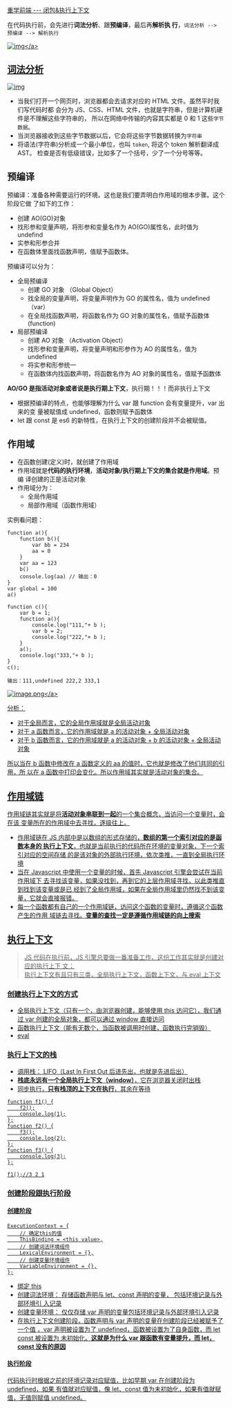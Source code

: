 [重学前端 --- 闭包&执行上下文](https://blog.junfeng530.xyz/docs/%E8%BF%9B%E9%98%B6%E5%AD%A6%E4%B9%A0/%E9%87%8D%E5%AD%A6%E5%89%8D%E7%AB%AF/js_closure.html)

在代码执行前，会先进行**词法分析**、跟**预编译**，最后再**解析执
行**，`词法分析 --> 预编译 --> 解析执行`

<a data-fancybox title="img" href="https://p6-juejin.byteimg.com/tos-cn-i-k3u1fbpfcp/f4981d59efbb4333be8bb0ddea600ce4~tplv-k3u1fbpfcp-zoom-in-crop-mark:4536:0:0:0.awebp?">![img](https://p6-juejin.byteimg.com/tos-cn-i-k3u1fbpfcp/f4981d59efbb4333be8bb0ddea600ce4~tplv-k3u1fbpfcp-zoom-in-crop-mark:4536:0:0:0.awebp?)</a>

## 词法分析

<a data-fancybox title="img" href="https://p3-juejin.byteimg.com/tos-cn-i-k3u1fbpfcp/7069667fcf2f47f3a840ee1026dabfb2~tplv-k3u1fbpfcp-zoom-in-crop-mark:1304:0:0:0.awebp">![img](https://p3-juejin.byteimg.com/tos-cn-i-k3u1fbpfcp/7069667fcf2f47f3a840ee1026dabfb2~tplv-k3u1fbpfcp-zoom-in-crop-mark:1304:0:0:0.awebp)</a>

- 当我们打开一个网页时，浏览器都会去请求对应的 HTML 文件。虽然平时我们写代码时都
  会分为 JS、CSS、HTML 文件，也就是字符串，但是计算机硬件是不理解这些字符串的，
  所以在网络中传输的内容其实都是 0 和 1 这些`字节数据`。
- 当浏览器接收到这些字节数据以后，它会将这些字节数据转换为`字符串`
- 将语法(字符串)分析成一个最小单位，也叫 `token`, 将这个 token 解析翻译成 AST。
  检查是否有低级错误，比如多了一个括号，少了一个分号等等。

## 预编译

预编译：准备各种需要运行的环境。这也是我们要弄明白作用域的根本步骤。这个阶段它做
了如下的工作：

- 创建 AO(GO)对象
- 找形参和变量声明，将形参和变量名作为 AO(GO)属性名，此时值为 undefind
- 实参和形参合并
- 在函数体里面找函数声明，值赋予函数体。

预编译可以分为：

- 全局预编译
  - 创建 GO 对象 （Global Object）
  - 找全局的变量声明，将变量声明作为 GO 的属性名，值为 undefined （var）
  - 在全局找函数声明，将函数名作为 GO 对象的属性名，值赋予函数体 (function)
- 局部预编译
  - 创建 AO 对象 （Activation Object）
  - 找形参和变量声明，将变量声明和形参作为 AO 的属性名，值为 undefined
  - 将实参和形参统一
  - 在函数体内找函数声明，将函数名作为 AO 对象的属性名，值赋予函数体

**AO/GO 是指活动对象或者说是执行期上下文**，执行期！！！而非执行上下文

- 根据预编译的特点，也能够理解为什么 var 跟 function 会有变量提升，var 出来的变
  量被赋值成 undefined，函数则赋予函数体
- let 跟 const 是 es6 的新特性，在执行上下文的创建阶段并不会被赋值。

## 作用域

- 在函数创建(定义)时，就创建了作用域
- 作用域就是**代码的执行环境**，**活动对象/执行期上下文的集合就是作用域**。预编
  译创建的正是活动对象
- 作用域分为：
  - 全局作用域
  - 局部作用域（函数作用域）

实例看问题：

```
function a(){
    function b(){
        var bb = 234
        aa = 0
    }
    var aa = 123
    b()
    console.log(aa) // 输出：0
}
var global = 100
a()
```

```
function c(){
	var b = 1;
	function a(){
		console.log("111,"+ b );
		var b = 2;
		console.log("222,"+ b );
	}
	a();
	console.log("333,"+ b );
}
c();

输出：111,undefined 222,2 333,1
```

<a data-fancybox title="image.png" href="https://p9-juejin.byteimg.com/tos-cn-i-k3u1fbpfcp/844a734cee314065ae89633ec84ebbf0~tplv-k3u1fbpfcp-watermark.image?">![image.png](https://p9-juejin.byteimg.com/tos-cn-i-k3u1fbpfcp/844a734cee314065ae89633ec84ebbf0~tplv-k3u1fbpfcp-watermark.image?)</a>

分析：

- 对于全局而言，它的全局作用域就是全局活动对象
- 对于 a 函数而言，它的作用域就是 a 的活动对象 + 全局活动对象
- 对于 b 函数而言，它的作用域就是 a 的活动对象 + b 的活动对象 + 全局活动对象

所以当在 b 函数中修改在 a 函数定义的 aa 的值时，它也就是修改了他们共同的引用，所
以在 a 函数中打印会变化。所以作用域其实就是活动对象的集合。

## 作用域链

作用域链其实就是将**活动对象串联到一起**的一个集合概念，当访问一个变量时，会在该
变量所在的作用域中去寻找，逐级往上。

- 作用域链在 JS 内部中是以数组的形式存储的，**数组的第一个索引对应的是函数本身的
  执行上下文**，也就是当前执行的代码所在环境的变量对象，下一个索引对应的空间存储
  的是该对象的外部执行环境，依次类推，一直到全局执行环境
- 当在 Javascript 中使用一个变量的时候，首先 Javascript 引擎会尝试在当前作用域下
  去寻找该变量，如果没找到，再到它的上层作用域寻找，以此类推直到找到该变量或是已
  经到了全局作用域，如果在全局作用域里仍然找不到该变量，它就会直接报错。
- 每一个函数都有自己的一个作用域链，访问这个函数的变量时，遵循这个函数产生的作用
  域链去寻找。**变量的查找一定是遵循作用域链的向上搜索**

## 执行上下文

> JS 代码在执行前，JS 引擎总要做一番准备工作，这份工作其实就是创建对应的执行上下
> 文；<br/> 执行上下文有且只有三类，全局执行上下文，函数上下文，与 eval 上下文

### 创建执行上下文的方式

- 全局执行上下文（只有一个，由浏览器创建，能够使用 this 访问它），我们通过 var
  创建的全局对象，都可以通过 window 直接访问
- 函数执行上下文（能有无数个，当函数被调用时创建，函数执行完销毁）
- eval

### 执行上下文的栈

- 调用栈： LIFO（Last In First Out 后进先出，也就是先进后出）<br/>
- **栈底永远有一个全局执行上下文（window）**，它在浏览器关闭时出栈<br/>
- 同步执行，**只有栈顶的上下文在执行**，其余在等待<br/>

```
function f1() {
    f2();
    console.log(1);
};
function f2() {
    f3();
    console.log(2);
};
function f3() {
    console.log(3);
};

f1();//3 2 1
```

### 创建阶段跟执行阶段

#### 创建阶段

```
ExecutionContext = {
    // 确定this的值
    ThisBinding = <this value>,
    // 创建词法环境组件
    LexicalEnvironment = {},
    // 创建变量环境组件
    VariableEnvironment = {},
};
```

- 绑定 this
- 创建词法环境： 存储函数声明与 let、const 声明的变量， 包括环境记录与外部环境引
  入记录
- 创建变量环境： 仅仅存储 var 声明的变量包括环境记录与外部环境引入记录
- 在执行上下文创建阶段，函数声明与 var 声明的变量在创建阶段已经被赋予了一个值
  ，var 声明被设置为了 undefined，函数被设置为了自身函数，而 let const 被设置为
  未初始化。**这就是为什么 var 跟函数有变量提升，而 let，const 没有的原因**

#### 执行阶段

代码执行时根据之前的环境记录对应赋值，比如早期 var 在创建阶段为 undefined，如果
有值就对应赋值，像 let、const 值为未初始化，如果有值就赋值，无值则赋值
undefined。
